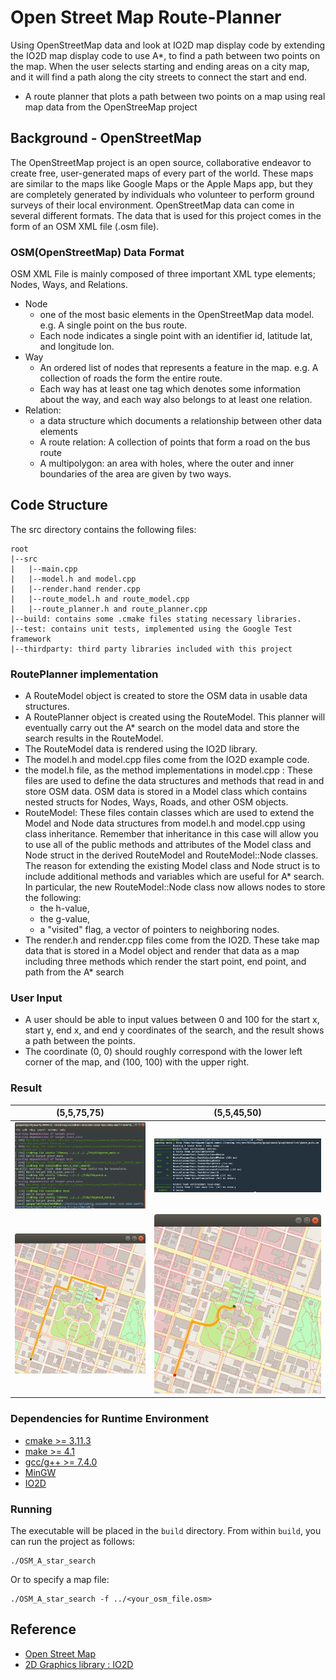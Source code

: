 # Open Street Map Route-Planner
Using OpenStreetMap data and look at IO2D map display code by extending the IO2D map display code to use A*,
to find a path between two points on the map. When the user selects starting and ending areas on a city map, and it will find
a path along the city streets to connect the start and end.

- A route planner that plots a path between two points on a map using real map data from the OpenStreeMap project

## Background - OpenStreetMap
The OpenStreetMap project is an open source, collaborative endeavor to create free, user-generated maps of every part of the world. These maps are similar to the maps like Google Maps or the Apple Maps app, but they are completely generated by individuals who volunteer to perform ground surveys of their local environment.
OpenStreetMap data can come in several different formats. The data that is used for this project comes in the form of an OSM XML file (.osm file).

### OSM(OpenStreetMap) Data Format
OSM XML File is mainly composed of three important XML type elements; Nodes, Ways, and Relations.
* Node
    * one of the most basic elements in the OpenStreetMap data model. e.g. A single point on the bus route. 
    * Each node indicates a single point with an identifier id, latitude lat, and longitude lon.  
* Way 
    * An ordered list of nodes that represents a feature in the map. e.g. A collection of roads the form the entire route.  
    * Each way has at least one tag which denotes some information about the way, and each way also belongs to at least one relation.
* Relation: 
    * a data structure which documents a relationship between other data elements 
    * A route relation: A collection of points that form a road on the bus route
    * A multipolygon: an area with holes, where the outer and inner boundaries of the area are given by two ways.

## Code Structure
The src directory contains the following files:
```
root
|--src
|   |--main.cpp
|   |--model.h and model.cpp
|   |--render.hand render.cpp
|   |--route_model.h and route_model.cpp
|   |--route_planner.h and route_planner.cpp
|--build: contains some .cmake files stating necessary libraries.  
|--test: contains unit tests, implemented using the Google Test framework
|--thirdparty: third party libraries included with this project
```
### RoutePlanner implementation
- A RouteModel object is created to store the OSM data in usable data structures.
- A RoutePlanner object is created using the RouteModel. This planner will eventually carry out the A* search on the model data and store the search results in the RouteModel.
- The RouteModel data is rendered using the IO2D library.
- The model.h and model.cpp files come from the IO2D example code. 
- the model.h file, as the method implementations in model.cpp : These files are used to define the data structures and methods that read in and store OSM data. OSM data is stored in a Model class which contains nested structs for Nodes, Ways, Roads, and other OSM objects. 
- RouteModel: These files contain classes which are used to extend the Model and Node data structures from model.h and model.cpp using class inheritance. Remember that inheritance in this case will allow you to use all of the public methods and attributes of the Model class and Node struct in the derived RouteModel and RouteModel::Node classes.
The reason for extending the existing Model class and Node struct is to include additional methods and variables which are useful for A* search. In particular, the new RouteModel::Node class now allows nodes to store the following:
    - the h-value,
    - the g-value,
    - a "visited" flag, a vector of pointers to neighboring nodes.
- The render.h and render.cpp files come from the IO2D. These take map data that is stored in a Model object and render that data as a map including three methods which render the start point, end point, and path from the A* search

### User Input 
- A user should be able to input values between 0 and 100 for the start x, start y, end x, and end y coordinates of the search, and the result shows a path between the points.
- The coordinate (0, 0) should roughly correspond with the lower left corner of the map, and (100, 100) with the upper right.
### Result 
|(5,5,75,75)| (5,5,45,50)|
|--|--|
|![compile](compile.png)|![test](test.png)|
|![2](route2.png)| ![5](route5.png)| 
### Dependencies for Runtime Environment
* [cmake >= 3.11.3](https://cmake.org/install/)
* [make >= 4.1](https://developer.apple.com/xcode/features/)
* [gcc/g++ >= 7.4.0](https://developer.apple.com/xcode/features/)
* [MinGW](http://www.mingw.org/)
* [IO2D](https://github.com/cpp-io2d/P0267_RefImpl/blob/master/BUILDING.md)

### Running
The executable will be placed in the `build` directory. From within `build`, you can run the project as follows:
```
./OSM_A_star_search
```
Or to specify a map file:
```
./OSM_A_star_search -f ../<your_osm_file.osm>
```

## Reference
- [Open Street Map](https://www.openstreetmap.org/)
- [2D Graphics library : IO2D](https://github.com/cpp-io2d/P0267_RefImpl/tree/master/P0267_RefImpl/Samples/maps)
